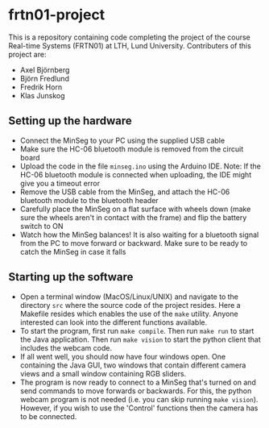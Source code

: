 # frtn01-project

This is a repository containing code completing the project of the course Real-time Systems (FRTN01) at LTH, Lund University. Contributers of this project are:

- Axel Björnberg
- Björn Fredlund
- Fredrik Horn
- Klas Junskog

## Setting up the hardware

- Connect the MinSeg to your PC using the supplied USB cable
- Make sure the HC-06 bluetooth module is removed from the circuit board
- Upload the code in the file ```minseg.ino``` using the Arduino IDE. Note: If the HC-06 bluetooth module is connected when uploading, the IDE might give you a timeout error
- Remove the USB cable from the MinSeg, and attach the HC-06 bluetooth module to the bluetooth header
- Carefully place the MinSeg on a flat surface with wheels down (make sure the wheels aren't in contact with the frame) and flip the battery switch to ON
- Watch how the MinSeg balances! It is also waiting for a bluetooth signal from the PC to move forward or backward. Make sure to be ready to catch the MinSeg in case it falls

## Starting up the software

- Open a terminal window (MacOS/Linux/UNIX) and navigate to the directory ```src``` where the source code of the project resides. Here a Makefile resides which enables the use of the ```make``` utility. Anyone interested can look into the different functions available.
- To start the program, first run ```make compile```. Then run ```make run``` to start the Java application. Then run ```make vision``` to start the python client that includes the webcam code.
- If all went well, you should now have four windows open. One containing the Java GUI, two windows that contain different camera views and a small window containing RGB sliders. 
- The program is now ready to connect to a MinSeg that's turned on and send commands to move forwards or backwards. For this, the python webcam program is not needed (i.e. you can skip running ```make vision```). However, if you wish to use the 'Control' functions then the camera has to be connected.
